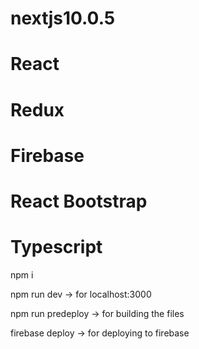 # nextjs10.0.5
# React
# Redux
# Firebase
# React Bootstrap
# Typescript

npm i

npm run dev -> for localhost:3000


npm run predeploy -> for building the files 

firebase deploy -> for deploying to firebase
